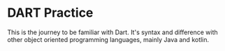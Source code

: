 # DART Practice

This is the journey to be familiar with Dart. It's syntax and difference with other object oriented programming languages, mainly Java and kotlin. 
